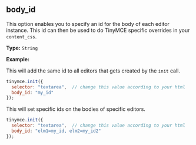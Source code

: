 ## body_id

This option enables you to specify an id for the body of each editor instance. This id can then be used to do TinyMCE specific overrides in your `content_css`.

**Type:** `String`

**Example:**

This will add the same id to all editors that gets created by the `init` call.

```js
tinymce.init({
  selector: "textarea",  // change this value according to your html
  body_id: "my_id"
});
```

This will set specific ids on the bodies of specific editors.

```js
tinymce.init({
  selector: "textarea",  // change this value according to your html
  body_id: "elm1=my_id, elm2=my_id2"
});
```
